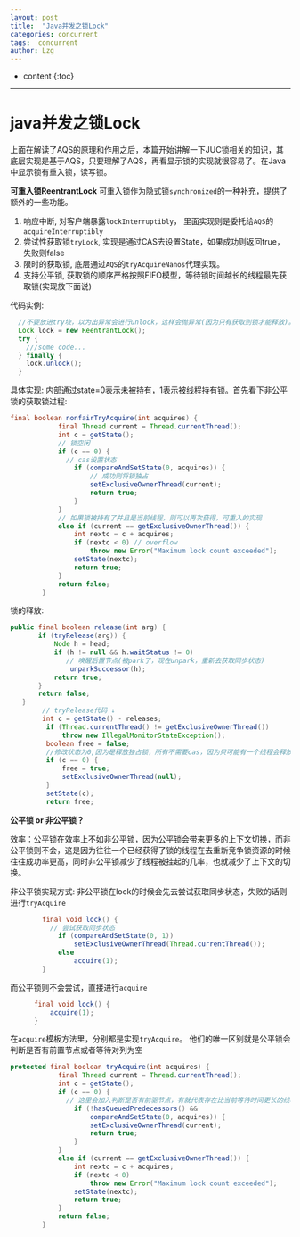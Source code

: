 ```yaml
---
layout: post
title:  "Java并发之锁Lock"
categories: concurrent
tags:  concurrent
author: Lzg
---
```


* content
{:toc}

---

# java并发之锁Lock

上面在解读了AQS的原理和作用之后，本篇开始讲解一下JUC锁相关的知识，其底层实现是基于AQS，只要理解了AQS，再看显示锁的实现就很容易了。在Java中显示锁有重入锁，读写锁。

**可重入锁ReentrantLock**
可重入锁作为隐式锁`synchronized`的一种补充，提供了额外的一些功能。
 1. 响应中断, 对客户端暴露`lockInterruptibly`， 里面实现则是委托给`AQS`的`acquireInterruptibly`
 2. 尝试性获取锁`tryLock`,  实现是通过CAS去设置State，如果成功则返回true，失败则false
 3. 限时的获取锁,  底层通过`AQS`的`tryAcquireNanos`代理实现。
 4. 支持公平锁, 获取锁的顺序严格按照FIFO模型，等待锁时间越长的线程最先获取锁(实现放下面说)

代码实例:
```java
  //不要放进try块，以为出异常会进行unlock，这样会抛异常(因为只有获取到锁才能释放)。
  Lock lock = new ReentrantLock();  
  try {
    ///some code...
  } finally {
    lock.unlock();
  }
```

具体实现:
内部通过state=0表示未被持有，1表示被线程持有锁。首先看下非公平锁的获取锁过程:
```java
final boolean nonfairTryAcquire(int acquires) {
            final Thread current = Thread.currentThread();
            int c = getState();
            // 锁空闲
            if (c == 0) {
              // cas设置状态
                if (compareAndSetState(0, acquires)) {
                    // 成功则将锁独占
                    setExclusiveOwnerThread(current);
                    return true;
                }
            }
            // 如果锁被持有了并且是当前线程，则可以再次获得，可重入的实现
            else if (current == getExclusiveOwnerThread()) {
                int nextc = c + acquires;
                if (nextc < 0) // overflow
                    throw new Error("Maximum lock count exceeded");
                setState(nextc);
                return true;
            }
            return false;
        }
```
锁的释放:
```java
public final boolean release(int arg) {
       if (tryRelease(arg)) {
           Node h = head;
           if (h != null && h.waitStatus != 0)
              // 唤醒后置节点(被park了，现在unpark，重新去获取同步状态)
               unparkSuccessor(h);
           return true;
       }
       return false;
   }
        // tryRelease代码 ↓
        int c = getState() - releases;
         if (Thread.currentThread() != getExclusiveOwnerThread())
             throw new IllegalMonitorStateException();
         boolean free = false;
         //修改状态为0,因为是释放独占锁，所有不需要cas，因为只可能有一个线程会释放
         if (c == 0) {
             free = true;
             setExclusiveOwnerThread(null);
         }
         setState(c);
         return free;
```

**公平锁 or 非公平锁？**

效率：公平锁在效率上不如非公平锁，因为公平锁会带来更多的上下文切换，而非公平锁则不会，这是因为往往一个已经获得了锁的线程在去重新竞争锁资源的时候往往成功率更高，同时非公平锁减少了线程被挂起的几率，也就减少了上下文的切换。


非公平锁实现方式: 非公平锁在lock的时候会先去尝试获取同步状态，失败的话则进行`tryAcquire`
```java
        final void lock() {
          // 尝试获取同步状态
            if (compareAndSetState(0, 1))
                setExclusiveOwnerThread(Thread.currentThread());
            else
                acquire(1);
        }
```        
而公平锁则不会尝试，直接进行`acquire`
```java
      final void lock() {
          acquire(1);
      }
```

在`acquire`模板方法里，分别都是实现`tryAcquire`。 他们的唯一区别就是公平锁会判断是否有前置节点或者等待对列为空

```java
protected final boolean tryAcquire(int acquires) {
            final Thread current = Thread.currentThread();
            int c = getState();
            if (c == 0) {
              // 这里会加入判断是否有前驱节点，有就代表存在比当前等待时间更长的线程
                if (!hasQueuedPredecessors() &&
                    compareAndSetState(0, acquires)) {
                    setExclusiveOwnerThread(current);
                    return true;
                }
            }
            else if (current == getExclusiveOwnerThread()) {
                int nextc = c + acquires;
                if (nextc < 0)
                    throw new Error("Maximum lock count exceeded");
                setState(nextc);
                return true;
            }
            return false;
        }
```        
